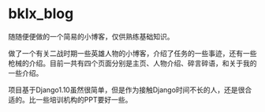 # bklx_blog
随随便便做的一个简易的小博客，仅供熟练基础知识。

做了一个有关二战时期一些英雄人物的小博客，介绍了任务的一些事迹，还有一些枪械的介绍。目前一共有四个页面分别是主页、人物介绍、碎言碎语，和关于我的一些介绍。

项目基于Django1.10虽然很简单，但是作为接触Django时间不长的人，还是很合适的。比一些培训机构的PPT要好一些。
